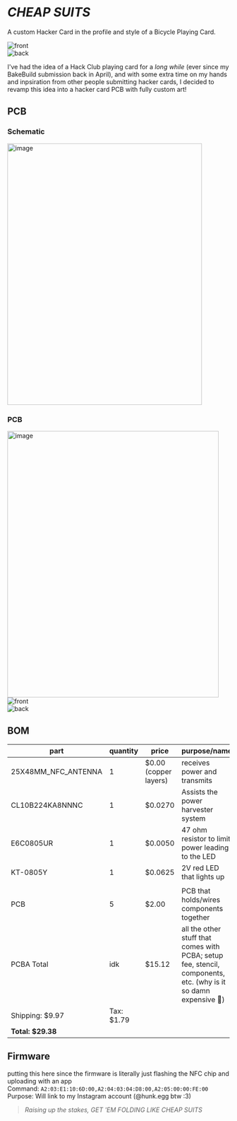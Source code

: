 # *CHEAP SUITS*
A custom Hacker Card in the profile and style of a Bicycle Playing Card.

![front](https://github.com/user-attachments/assets/0435352b-7ea9-4ebd-b27d-749e123bf929) <br/>
![back](https://github.com/user-attachments/assets/9e067e3f-5ed4-44a9-9071-4d30ffb52463) <br/>

I've had the idea of a Hack Club playing card for a *long while* (ever since my BakeBuild submission back in April), and with some extra time on my hands and inpsiration from other people submitting hacker cards, I decided to revamp this idea into a hacker card PCB with fully custom art! <br/>

## PCB
### Schematic
<img width="441" height="592" alt="image" src="https://github.com/user-attachments/assets/4aa89a34-f79d-4bcf-83b9-2ba9d751db76" /> <br/>

### PCB 
<img width="479" height="603" alt="image" src="https://github.com/user-attachments/assets/72e60ceb-b96e-43ab-a9e2-0f8beecbfb0a" /> <br/>
![front](https://github.com/user-attachments/assets/0435352b-7ea9-4ebd-b27d-749e123bf929) <br/>
![back](https://github.com/user-attachments/assets/9e067e3f-5ed4-44a9-9071-4d30ffb52463) <br/>

## BOM
| part | quantity | price | purpose/name |
| --- | --- | --- | --- |
| 25X48MM_NFC_ANTENNA | 1 | $0.00 (copper layers)| receives power and transmits |
| CL10B224KA8NNNC | 1 | $0.0270 | Assists the power harvester system |
| E6C0805UR | 1 | $0.0050 | 47 ohm resistor to limit power leading to the LED | 
| KT-0805Y | 1 | $0.0625 | 2V red LED that lights up |
| | | |
| PCB | 5 | $2.00 | PCB that holds/wires components together |
| PCBA Total | idk | $15.12 | all the other stuff that comes with PCBA; setup fee, stencil, components, etc. (why is it so damn expensive 🥀) |
| Shipping: $9.97 | Tax: $1.79 | | |
|**Total: $29.38**| | | |

## Firmware
putting this here since the firmware is literally just flashing the NFC chip and uploading with an app <br/>
Command: `A2:03:E1:10:6D:00,A2:04:03:04:D8:00,A2:05:00:00:FE:00` <br/>
Purpose: Will link to my Instagram account (@hunk.egg btw :3)

> *Raising up the stakes, GET 'EM FOLDING LIKE CHEAP SUITS*
